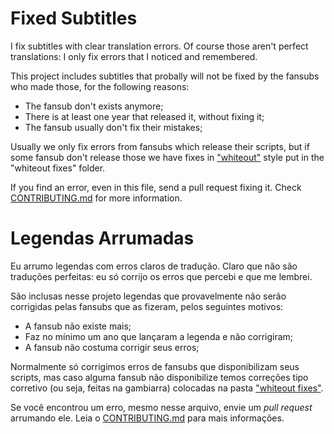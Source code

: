 # Fixed Subtitles

I fix subtitles with clear translation errors. Of course those aren't perfect translations: I only fix errors that I noticed and remembered.

This project includes subtitles that probally will not be fixed by the fansubs who made those, for the following reasons:

* The fansub don't exists anymore;
* There is at least one year that released it, without fixing it;
* The fansub usually don't fix their mistakes;

Usually we only fix errors from fansubs which release their scripts, but if some fansub don't release those we have fixes in ["whiteout"](https://en.wikipedia.org/wiki/Correction_fluid) style put in the "whiteout fixes" folder.

If you find an error, even in this file, send a pull request fixing it. Check [CONTRIBUTING.md](https://github.com/qgustavor/fixed-subtitles/blob/master/CONTRIBUTING.md) for more information.

# Legendas Arrumadas

Eu arrumo legendas com erros claros de tradução. Claro que não são traduções perfeitas: eu só corrijo os erros que percebi e que me lembrei.

São inclusas nesse projeto legendas que provavelmente não serão corrigidas pelas fansubs que as fizeram, pelos seguintes motivos:

* A fansub não existe mais;
* Faz no mínimo um ano que lançaram a legenda e não corrigiram;
* A fansub não costuma corrigir seus erros;

Normalmente só corrigimos erros de fansubs que disponibilizam seus scripts, mas caso alguma fansub não disponibilize temos correções tipo corretivo (ou seja, feitas na gambiarra) colocadas na pasta ["whiteout fixes"](https://en.wikipedia.org/wiki/Correction_fluid).

Se você encontrou um erro, mesmo nesse arquivo, envie um *pull request* arrumando ele. Leia o [CONTRIBUTING.md](https://github.com/qgustavor/fixed-subtitles/blob/master/CONTRIBUTING.md) para mais informações.
